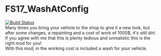 # FS17_WashAtConfig
[![Build Status](https://travis-ci.org/TyKonKet/FS17_WashAtConfig.svg?branch=master)](https://travis-ci.org/TyKonKet/FS17_WashAtConfig)  
Many times you bring your vehicle to the shop to give it a new look, but after some changes, a repainting and a cost of work of 1000$, it's still dirt.  
If you agree with me that this is plenty tedious and unrealistic this is the right mod for you!  
With this mod, in the working cost is included a wash for your vehicle.  
